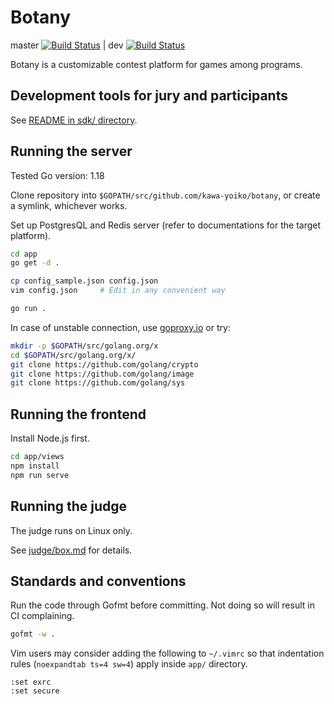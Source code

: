 # Botany

master [![Build Status](https://travis-ci.com/kawa-yoiko/botany.svg?token=GcJo7cdxZitoWy9qXz8p&branch=master)](https://travis-ci.com/kawa-yoiko/botany) | dev [![Build Status](https://travis-ci.com/kawa-yoiko/botany.svg?token=GcJo7cdxZitoWy9qXz8p&branch=dev)](https://travis-ci.com/kawa-yoiko/botany)

Botany is a customizable contest platform for games among programs.

## Development tools for jury and participants

See [README in sdk/ directory](sdk/README.md).

## Running the server

Tested Go version: 1.18

Clone repository into `$GOPATH/src/github.com/kawa-yoiko/botany`, or create a symlink, whichever works.

Set up PostgresQL and Redis server (refer to documentations for the target platform).

```sh
cd app
go get -d .

cp config_sample.json config.json
vim config.json     # Edit in any convenient way

go run .
```

In case of unstable connection, use [goproxy.io](https://goproxy.io/) or try:

```sh
mkdir -p $GOPATH/src/golang.org/x
cd $GOPATH/src/golang.org/x/
git clone https://github.com/golang/crypto
git clone https://github.com/golang/image
git clone https://github.com/golang/sys
```

## Running the frontend

Install Node.js first.

```sh
cd app/views
npm install
npm run serve
```

## Running the judge

The judge runs on Linux only.

See [judge/box.md](judge/box.md) for details.

## Standards and conventions

Run the code through Gofmt before committing. Not doing so will result in CI complaining.

```sh
gofmt -w .
```

Vim users may consider adding the following to `~/.vimrc` so that indentation rules (`noexpandtab ts=4 sw=4`) apply inside `app/` directory.

```vimrc
:set exrc
:set secure
```
